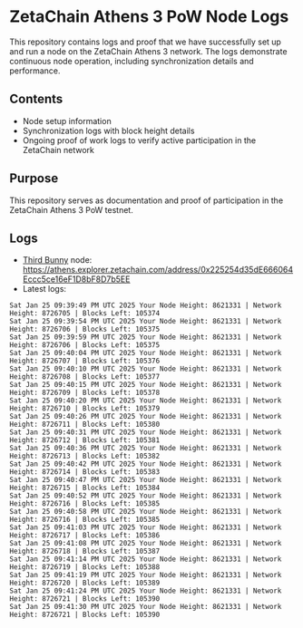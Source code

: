 # ZetaChain Athens 3 PoW Node Logs
This repository contains logs and proof that we have successfully set up and run a node on the ZetaChain Athens 3 network. The logs demonstrate continuous node operation, including synchronization details and performance.

## Contents
- Node setup information
- Synchronization logs with block height details
- Ongoing proof of work logs to verify active participation in the ZetaChain network

## Purpose
This repository serves as documentation and proof of participation in the ZetaChain Athens 3 PoW testnet.

## Logs

- [Third Bunny](https://thirdbunny.xyz/) node: https://athens.explorer.zetachain.com/address/0x225254d35dE666064Eccc5ce16eF1D8bF8D7b5EE
- Latest logs:
```
Sat Jan 25 09:39:49 PM UTC 2025 Your Node Height: 8621331 | Network Height: 8726705 | Blocks Left: 105374
Sat Jan 25 09:39:54 PM UTC 2025 Your Node Height: 8621331 | Network Height: 8726706 | Blocks Left: 105375
Sat Jan 25 09:39:59 PM UTC 2025 Your Node Height: 8621331 | Network Height: 8726706 | Blocks Left: 105375
Sat Jan 25 09:40:04 PM UTC 2025 Your Node Height: 8621331 | Network Height: 8726707 | Blocks Left: 105376
Sat Jan 25 09:40:10 PM UTC 2025 Your Node Height: 8621331 | Network Height: 8726708 | Blocks Left: 105377
Sat Jan 25 09:40:15 PM UTC 2025 Your Node Height: 8621331 | Network Height: 8726709 | Blocks Left: 105378
Sat Jan 25 09:40:20 PM UTC 2025 Your Node Height: 8621331 | Network Height: 8726710 | Blocks Left: 105379
Sat Jan 25 09:40:26 PM UTC 2025 Your Node Height: 8621331 | Network Height: 8726711 | Blocks Left: 105380
Sat Jan 25 09:40:31 PM UTC 2025 Your Node Height: 8621331 | Network Height: 8726712 | Blocks Left: 105381
Sat Jan 25 09:40:36 PM UTC 2025 Your Node Height: 8621331 | Network Height: 8726713 | Blocks Left: 105382
Sat Jan 25 09:40:42 PM UTC 2025 Your Node Height: 8621331 | Network Height: 8726714 | Blocks Left: 105383
Sat Jan 25 09:40:47 PM UTC 2025 Your Node Height: 8621331 | Network Height: 8726715 | Blocks Left: 105384
Sat Jan 25 09:40:52 PM UTC 2025 Your Node Height: 8621331 | Network Height: 8726716 | Blocks Left: 105385
Sat Jan 25 09:40:58 PM UTC 2025 Your Node Height: 8621331 | Network Height: 8726716 | Blocks Left: 105385
Sat Jan 25 09:41:03 PM UTC 2025 Your Node Height: 8621331 | Network Height: 8726717 | Blocks Left: 105386
Sat Jan 25 09:41:08 PM UTC 2025 Your Node Height: 8621331 | Network Height: 8726718 | Blocks Left: 105387
Sat Jan 25 09:41:14 PM UTC 2025 Your Node Height: 8621331 | Network Height: 8726719 | Blocks Left: 105388
Sat Jan 25 09:41:19 PM UTC 2025 Your Node Height: 8621331 | Network Height: 8726720 | Blocks Left: 105389
Sat Jan 25 09:41:24 PM UTC 2025 Your Node Height: 8621331 | Network Height: 8726721 | Blocks Left: 105390
Sat Jan 25 09:41:30 PM UTC 2025 Your Node Height: 8621331 | Network Height: 8726721 | Blocks Left: 105390
```
